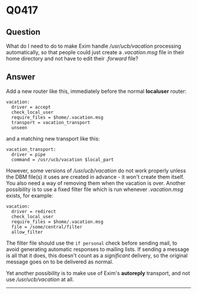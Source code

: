 Q0417
=====

Question
--------

What do I need to do to make Exim handle */usr/ucb/vacation* processing
automatically, so that people could just create a *.vacation.msg* file
in their home directory and not have to edit their *.forward* file?

Answer
------

Add a new router like this, immediately before the normal **localuser**
router:

    vacation:
      driver = accept
      check_local_user
      require_files = $home/.vacation.msg
      transport = vacation_transport
      unseen

and a matching new transport like this:

    vacation_transport:
      driver = pipe
      command = /usr/ucb/vacation $local_part

However, some versions of */usr/ucb/vacation* do not work properly
unless the DBM file(s) it uses are created in advance - it won't create
them itself. You also need a way of removing them when the vacation is
over. Another possibility is to use a fixed filter file which is run
whenever *.vacation.msg* exists, for example:

    vacation:
      driver = redirect
      check_local_user
      require_files = $home/.vacation.msg
      file = /some/central/filter
      allow_filter

The filter file should use the `if personal` check before sending mail, to avoid generating automatic responses to mailing lists. If sending a message is all that it does, this doesn't count as a _significant_ delivery, so the original message goes on to be delivered as normal.

Yet another possibility is to make use of Exim's **autoreply** transport, and not use */usr/ucb/vacation* at all.

* * * * *
